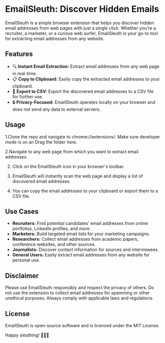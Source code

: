 # EmailSleuth: Discover Hidden Emails


EmailSleuth is a simple browser extension that helps you discover hidden email addresses from web pages with just a single click. Whether you're a recruiter, a marketer, or a curious web surfer, EmailSleuth is your go-to tool for extracting email addresses from any website.

## Features

- 🔍 **Instant Email Extraction:** Extract email addresses from any web page in real-time.
- 📋 **Copy to Clipboard:** Easily copy the extracted email addresses to your clipboard.
- 📁 **Export to CSV:** Export the discovered email addresses to a CSV file for further use.
- 🔒 **Privacy-Focused:** EmailSleuth operates locally on your browser and does not send any data to external servers.


## Usage

1.Clone the repo and navigate to chrome://extensions/. Make sure developer mode is on an Drag the folder here.

2.Navigate to any web page from which you want to extract email addresses.

2. Click on the EmailSleuth icon in your browser's toolbar.

3. EmailSleuth will instantly scan the web page and display a list of discovered email addresses.

4. You can copy the email addresses to your clipboard or export them to a CSV file.

## Use Cases

- **Recruiters:** Find potential candidates' email addresses from online portfolios, LinkedIn profiles, and more.
- **Marketers:** Build targeted email lists for your marketing campaigns.
- **Researchers:** Collect email addresses from academic papers, conference websites, and other sources.
- **Journalists:** Discover contact information for sources and interviewees.
- **General Users:** Easily extract email addresses from any website for personal use.

## Disclaimer

Please use EmailSleuth responsibly and respect the privacy of others. Do not use the extension to collect email addresses for spamming or other unethical purposes. Always comply with applicable laws and regulations.

## License

EmailSleuth is open-source software and is licensed under the MIT License.

Happy sleuthing! 🕵️‍♀️💌

